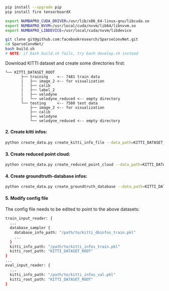 

```bash
pip install --upgrade pip
pip install fire tensorboardX
```


```bash
export NUMBAPRO_CUDA_DRIVER=/usr/lib/x86_64-linux-gnu/libcuda.so
export NUMBAPRO_NVVM=/usr/local/cuda/nvvm/lib64/libnvvm.so
export NUMBAPRO_LIBDEVICE=/usr/local/cuda/nvvm/libdevice
```

```bash
git clone git@github.com:facebookresearch/SparseConvNet.git
cd SparseConvNet/
bash build.sh
# NOTE: if bash build.sh fails, try bash develop.sh instead
```


Download KITTI dataset and create some directories first:

```plain
└── KITTI_DATASET_ROOT
       ├── training    <-- 7481 train data
       |   ├── image_2 <-- for visualization
       |   ├── calib
       |   ├── label_2
       |   ├── velodyne
       |   └── velodyne_reduced <-- empty directory
       └── testing     <-- 7580 test data
           ├── image_2 <-- for visualization
           ├── calib
           ├── velodyne
           └── velodyne_reduced <-- empty directory
```

#### 2. Create kitti infos:

```bash
python create_data.py create_kitti_info_file --data_path=KITTI_DATASET_ROOT
```

#### 3. Create reduced point cloud:

```bash
python create_data.py create_reduced_point_cloud --data_path=KITTI_DATASET_ROOT
```

#### 4. Create groundtruth-database infos:

```bash
python create_data.py create_groundtruth_database --data_path=KITTI_DATASET_ROOT
```

#### 5. Modify config file

The config file needs to be edited to point to the above datasets:

```bash
train_input_reader: {
  ...
  database_sampler {
    database_info_path: "/path/to/kitti_dbinfos_train.pkl"
    ...
  }
  kitti_info_path: "/path/to/kitti_infos_train.pkl"
  kitti_root_path: "KITTI_DATASET_ROOT"
}
...
eval_input_reader: {
  ...
  kitti_info_path: "/path/to/kitti_infos_val.pkl"
  kitti_root_path: "KITTI_DATASET_ROOT"
}